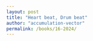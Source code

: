 ```yaml
---
layout: post
title: "Heart beat, Drum beat"
author: "accumulation-vector"
permalink: /books/16-2024/
---
```

